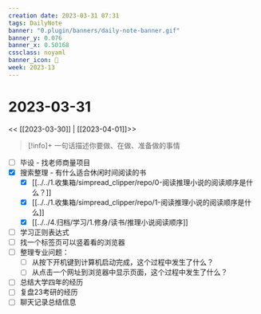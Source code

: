 ```yaml
---
creation date: 2023-03-31 07:31
tags: DailyNote
banner: "0.plugin/banners/daily-note-banner.gif"
banner_y: 0.076
banner_x: 0.50168
cssclass: noyaml
banner_icon: 💌
week: 2023-13
---
```


# 2023-03-31

<< [[2023-03-30]] | [[2023-04-01]]>>


> [!info]+ 一句话描述你要做、在做、准备做的事情
> 


- [ ] 毕设 - 找老师商量项目
- [x] 搜索整理 - 有什么适合休闲时间阅读的书
	 - [x] [[../../1.收集箱/simpread_clipper/repo/0-阅读推理小说的阅读顺序是什么？]]
	 - [x] [[../../1.收集箱/simpread_clipper/repo/1-阅读推理小说的阅读顺序是什么]]
	 - [x] [[../../4.归档/学习/1.修身/读书/推理小说阅读顺序]]
- [ ] 学习正则表达式
- [ ] 找一个标签页可以竖着看的浏览器
- [ ] 整理专业问题：
	- [ ] 从按下开机键到计算机启动完成，这个过程中发生了什么？
	- [ ] 从点击一个网址到浏览器中显示页面，这个过程中发生了什么？
- [ ] 总结大学四年的经历
- [ ] 复盘23考研的经历
- [ ] 聊天记录总结信息